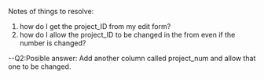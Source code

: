 Notes of things to resolve:

1) how do I get the project_ID from my edit form?
2) how do I allow the project_ID to be changed in the from even if the number is changed?

--Q2:Posible answer: Add another column called project_num and allow that one to be changed. 
